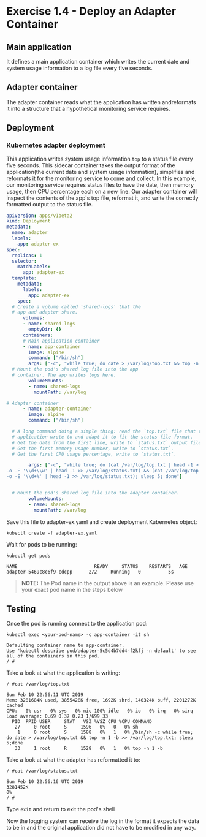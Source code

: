 # Exercise 1.4 - Deploy an Adapter Container

## Main application
It defines a main application container which writes the current date and system usage information to a log file every five seconds. 
## Adapter container 
The adapter container reads what the application has written andreformats it into a structure that a hypothetical monitoring service requires.

## Deployment
### Kubernetes adapter deployment
This application writes system usage information `top` to a status file every five seconds. This sidecar container takes the output format of the application(the current date and system usage information), simplifies and reformats it for the monitoring service to come and collect. In this example, our monitoring service requires status files to have the date, then memory usage, then CPU percentage each on a new line. Our adapter container will inspect the contents of the app's top file, reformat it, and write the correctly formatted output to the status file.


```yaml
apiVersion: apps/v1beta2
kind: Deployment
metadata:
  name: adapter
  labels:
    app: adapter-ex
spec:
  replicas: 1
  selector:
    matchLabels:
      app: adapter-ex
  template:
    metadata:
      labels:
        app: adapter-ex
    spec:
  # Create a volume called 'shared-logs' that the
  # app and adapter share.
      volumes:
      - name: shared-logs 
        emptyDir: {}
      containers:
      # Main application container
      - name: app-container
        image: alpine
        command: ["/bin/sh"]
        args: ["-c", "while true; do date > /var/log/top.txt && top -n 1 -b >> /var/log/top.txt; sleep 5;done"]
  # Mount the pod's shared log file into the app 
  # container. The app writes logs here.
        volumeMounts:
        - name: shared-logs
          mountPath: /var/log

# Adapter container
      - name: adapter-container
        image: alpine
        command: ["/bin/sh"]

  # A long command doing a simple thing: read the `top.txt` file that the
  # application wrote to and adapt it to fit the status file format.
  # Get the date from the first line, write to `status.txt` output file.
  # Get the first memory usage number, write to `status.txt`.
  # Get the first CPU usage percentage, write to `status.txt`.

        args: ["-c", "while true; do (cat /var/log/top.txt | head -1 > /var/log/status.txt) && (cat /var/log/top.txt | head -2 | tail -1 | grep
-o -E '\\d+\\w' | head -1 >> /var/log/status.txt) && (cat /var/log/top.txt | head -3 | tail -1 | grep
-o -E '\\d+%' | head -1 >> /var/log/status.txt); sleep 5; done"]


  # Mount the pod's shared log file into the adapter container.
        volumeMounts:
        - name: shared-logs
          mountPath: /var/log
```


Save this file to adapter-ex.yaml and create deployment Kubernetes object:

```console
kubectl create -f adapter-ex.yaml
```

Wait for pods to be running:
```console
kubectl get pods

NAME                            READY     STATUS    RESTARTS   AGE
adapter-5469c8c6f9-cdcpp      2/2     Running   0          5s
```

>**NOTE:** The Pod name in the output above is an example. Please use your exact pod name in the steps below

## Testing
Once the pod is running connect to the application pod:

```console
kubectl exec <your-pod-name> -c app-container -it sh
``` 
```output
Defaulting container name to app-container.
Use 'kubectl describe pod/adapter-5c5d4b7dd4-f2kfj -n default' to see all of the containers in this pod.
/ # 
```

Take a look at what the application is writing:

```console
/ #cat /var/log/top.txt
```

```output
Sun Feb 10 22:56:11 UTC 2019
Mem: 3281684K used, 3855428K free, 1692K shrd, 140324K buff, 2201272K cached
CPU:   0% usr   0% sys   0% nic 100% idle   0% io   0% irq   0% sirq
Load average: 0.69 0.37 0.23 1/699 33
  PID  PPID USER     STAT   VSZ %VSZ CPU %CPU COMMAND
   27     0 root     S     1596   0%   0   0% sh
    1     0 root     S     1588   0%   1   0% /bin/sh -c while true; do date > /var/log/top.txt && top -n 1 -b >> /var/log/top.txt; sleep 5;done
   33     1 root     R     1528   0%   1   0% top -n 1 -b
```

Take a look at what the adapter has reformatted it to:

```console
/ #cat /var/log/status.txt
```

```output
Sun Feb 10 22:56:16 UTC 2019
3281452K
0%
/ #
```

Type `exit` and return to exit the pod's shell

Now the logging system can receive the log in the format it expects the data to be in and the original application did not have to be modified in any way.